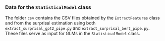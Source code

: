 ### Data for the `StatisticalModel` class

The folder `csv` contains the CSV files obtained by the `ExtractFeatures` class and from the surprisal estimation using both `extract_surprisal_gpt2_pipe.py` and `extract_surprisal_bert_pipe.py`. These files serve as input for GLMs in the `StatisticalModel` class.
